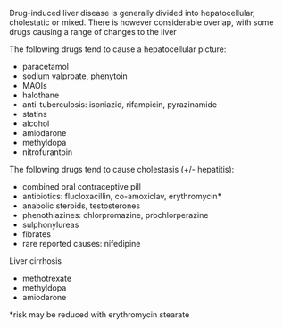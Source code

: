 Drug\-induced liver disease is generally divided into hepatocellular, cholestatic or mixed. There is however considerable overlap, with some drugs causing a range of changes to the liver  
  
The following drugs tend to cause a hepatocellular picture:  
* paracetamol
* sodium valproate, phenytoin
* MAOIs
* halothane
* anti\-tuberculosis: isoniazid, rifampicin, pyrazinamide
* statins
* alcohol
* amiodarone
* methyldopa
* nitrofurantoin

  
The following drugs tend to cause cholestasis (\+/\- hepatitis):  
* combined oral contraceptive pill
* antibiotics: flucloxacillin, co\-amoxiclav, erythromycin\*
* anabolic steroids, testosterones
* phenothiazines: chlorpromazine, prochlorperazine
* sulphonylureas
* fibrates
* rare reported causes: nifedipine

  
Liver cirrhosis  
* methotrexate
* methyldopa
* amiodarone

  
\*risk may be reduced with erythromycin stearate